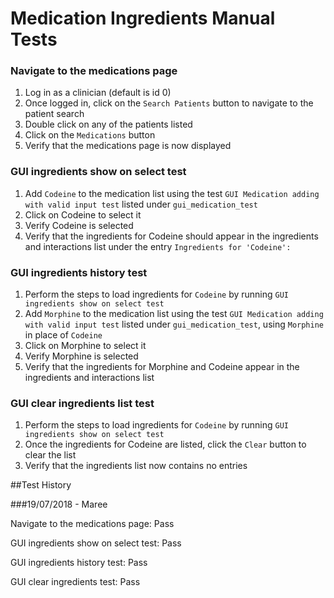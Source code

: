 # Medication Ingredients Manual Tests

### Navigate to the medications page

1. Log in as a clinician (default is id 0)
2. Once logged in, click on the `Search Patients` button to navigate to the patient search
3. Double click on any of the patients listed
4. Click on the `Medications` button
5. Verify that the medications page is now displayed

### GUI ingredients show on select test

1. Add `Codeine` to the medication list using the test `GUI Medication adding with valid input test` listed under `gui_medication_test`
2. Click on Codeine to select it
3. Verify Codeine is selected
4. Verify that the ingredients for Codeine should appear in the ingredients and interactions list under the entry `Ingredients for 'Codeine': `

### GUI ingredients history test

1. Perform the steps to load ingredients for `Codeine` by running `GUI ingredients show on select test`
2. Add `Morphine` to the medication list using the test `GUI Medication adding with valid input test` listed under `gui_medication_test`, using `Morphine` in place of `Codeine`
3. Click on Morphine to select it
4. Verify Morphine is selected
5. Verify that the ingredients for Morphine and Codeine appear in the ingredients and interactions list

### GUI clear ingredients list test

1. Perform the steps to load ingredients for `Codeine` by running `GUI ingredients show on select test`
2. Once the ingredients for Codeine are listed, click the `Clear` button to clear the list
3. Verify that the ingredients list now contains no entries

##Test History

###19/07/2018 - Maree

Navigate to the medications page: Pass

GUI ingredients show on select test: Pass

GUI ingredients history test: Pass

GUI clear ingredients test: Pass



